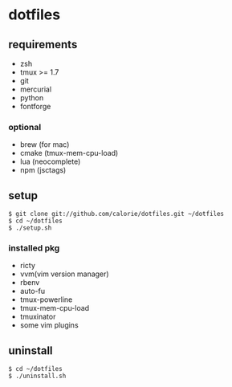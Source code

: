 dotfiles
========
## requirements

- zsh
- tmux >= 1.7
- git
- mercurial
- python
- fontforge

### optional

- brew (for mac)
- cmake (tmux-mem-cpu-load)
- lua (neocomplete)
- npm (jsctags)

## setup

```
$ git clone git://github.com/calorie/dotfiles.git ~/dotfiles
$ cd ~/dotfiles
$ ./setup.sh
```

### installed pkg

- ricty
- vvm(vim version manager)
- rbenv
- auto-fu
- tmux-powerline
- tmux-mem-cpu-load
- tmuxinator
- some vim plugins

## uninstall

```
$ cd ~/dotfiles
$ ./uninstall.sh
```

